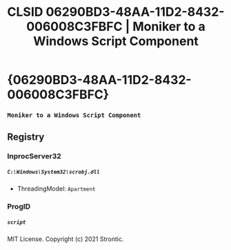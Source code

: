 ﻿---
title: "CLSID 06290BD3-48AA-11D2-8432-006008C3FBFC | Moniker to a Windows Script Component"
excerpt: What is COM-Object CLSID 06290BD3-48AA-11D2-8432-006008C3FBFC?
---

# {06290BD3-48AA-11D2-8432-006008C3FBFC}

### `Moniker to a Windows Script Component`

## Registry


### InprocServer32

##### `C:\Windows\System32\scrobj.dll`
* ThreadingModel: `Apartment`

### ProgID

##### `script`

MIT License. Copyright (c) 2021 Strontic.


